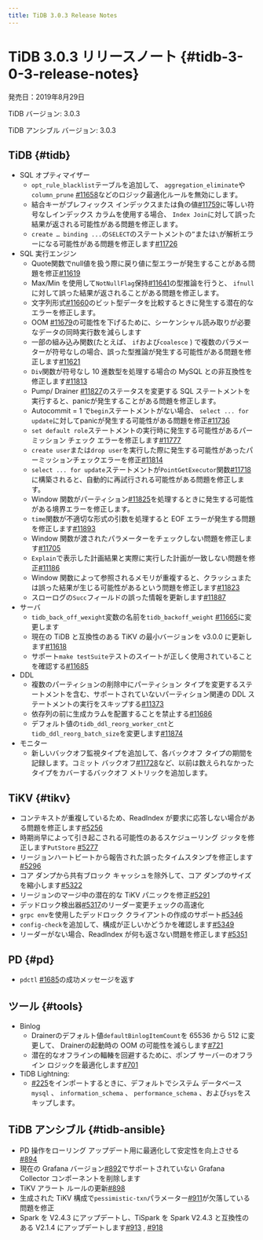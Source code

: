 ```yaml
---
title: TiDB 3.0.3 Release Notes
---
```


# TiDB 3.0.3 リリースノート {#tidb-3-0-3-release-notes}

発売日：2019年8月29日

TiDB バージョン: 3.0.3

TiDB アンシブル バージョン: 3.0.3

## TiDB {#tidb}

-   SQL オプティマイザー
    -   `opt_rule_blacklist`テーブルを追加して、 `aggregation_eliminate`や`column_prune` [#11658](https://github.com/pingcap/tidb/pull/11658)などのロジック最適化ルールを無効にします。
    -   結合キーがプレフィックス インデックスまたは負の値[#11759](https://github.com/pingcap/tidb/pull/11759)に等しい符号なしインデックス カラムを使用する場合、 `Index Join`に対して誤った結果が返される可能性がある問題を修正します。
    -   `create … binding ...`の`SELECT`のステートメントの`”`または`\`が解析エラーになる可能性がある問題を修正します[#11726](https://github.com/pingcap/tidb/pull/11726)
-   SQL 実行エンジン
    -   Quote関数でnull値を扱う際に戻り値に型エラーが発生することがある問題を修正[#11619](https://github.com/pingcap/tidb/pull/11619)
    -   Max/Min を使用して`NotNullFlag`保持[#11641](https://github.com/pingcap/tidb/pull/11641)の型推論を行うと、 `ifnull`に対して誤った結果が返されることがある問題を修正します。
    -   文字列形式[#11660](https://github.com/pingcap/tidb/pull/11660)のビット型データを比較するときに発生する潜在的なエラーを修正します。
    -   OOM [#11679](https://github.com/pingcap/tidb/pull/11679)の可能性を下げるために、シーケンシャル読み取りが必要なデータの同時実行数を減らします
    -   一部の組み込み関数(たとえば、 `if`および`coalesce` ) で複数のパラメーターが符号なしの場合、誤った型推論が発生する可能性がある問題を修正します[#11621](https://github.com/pingcap/tidb/pull/11621)
    -   `Div`関数が符号なし 10 進数型を処理する場合の MySQL との非互換性を修正します[#11813](https://github.com/pingcap/tidb/pull/11813)
    -   Pump/ Drainer [#11827](https://github.com/pingcap/tidb/pull/11827)のステータスを変更する SQL ステートメントを実行すると、panicが発生することがある問題を修正します。
    -   Autocommit = 1 で`begin`ステートメントがない場合、 `select ... for update`に対してpanicが発生する可能性がある問題を修正[#11736](https://github.com/pingcap/tidb/pull/11736)
    -   `set default role`ステートメントの実行時に発生する可能性があるパーミッション チェック エラーを修正します[#11777](https://github.com/pingcap/tidb/pull/11777)
    -   `create user`または`drop user`を実行した際に発生する可能性があったパーミッションチェックエラーを修正[#11814](https://github.com/pingcap/tidb/pull/11814)
    -   `select ... for update`ステートメントが`PointGetExecutor`関数[#11718](https://github.com/pingcap/tidb/pull/11718)に構築されると、自動的に再試行される可能性がある問題を修正します。
    -   Window 関数がパーティション[#11825](https://github.com/pingcap/tidb/pull/11825)を処理するときに発生する可能性がある境界エラーを修正します。
    -   `time`関数が不適切な形式の引数を処理すると EOF エラーが発生する問題を修正します[#11893](https://github.com/pingcap/tidb/pull/11893)
    -   Window 関数が渡されたパラメーターをチェックしない問題を修正します[#11705](https://github.com/pingcap/tidb/pull/11705)
    -   `Explain`で表示した計画結果と実際に実行した計画が一致しない問題を修正[#11186](https://github.com/pingcap/tidb/pull/11186)
    -   Window 関数によって参照されるメモリが重複すると、クラッシュまたは誤った結果が生じる可能性があるという問題を修正します[#11823](https://github.com/pingcap/tidb/pull/11823)
    -   スローログの`Succ`フィールドの誤った情報を更新します[#11887](https://github.com/pingcap/tidb/pull/11887)
-   サーバ
    -   `tidb_back_off_wexight`変数の名前を`tidb_backoff_weight` [#11665](https://github.com/pingcap/tidb/pull/11665)に変更します
    -   現在の TiDB と互換性のある TiKV の最小バージョンを v3.0.0 に更新します[#11618](https://github.com/pingcap/tidb/pull/11618)
    -   サポート`make testSuite`テストのスイートが正しく使用されていることを確認する[#11685](https://github.com/pingcap/tidb/pull/11685)
-   DDL
    -   複数のパーティションの削除中にパーティション タイプを変更するステートメントを含む、サポートされていないパーティション関連の DDL ステートメントの実行をスキップする[#11373](https://github.com/pingcap/tidb/pull/11373)
    -   依存列の前に生成カラムを配置することを禁止する[#11686](https://github.com/pingcap/tidb/pull/11686)
    -   デフォルト値の`tidb_ddl_reorg_worker_cnt`と`tidb_ddl_reorg_batch_size`を変更します[#11874](https://github.com/pingcap/tidb/pull/11874)
-   モニター
    -   新しいバックオフ監視タイプを追加して、各バックオフ タイプの期間を記録します。コミット バックオフ[#11728](https://github.com/pingcap/tidb/pull/11728)など、以前は数えられなかったタイプをカバーするバックオフ メトリックを追加します。

## TiKV {#tikv}

-   コンテキストが重複しているため、ReadIndex が要求に応答しない場合がある問題を修正します[#5256](https://github.com/tikv/tikv/pull/5256)
-   時期尚早によって引き起こされる可能性のあるスケジューリング ジッタを修正します`PutStore` [#5277](https://github.com/tikv/tikv/pull/5277)
-   リージョンハートビートから報告された誤ったタイムスタンプを修正します[#5296](https://github.com/tikv/tikv/pull/5296)
-   コア ダンプから共有ブロック キャッシュを除外して、コア ダンプのサイズを縮小します[#5322](https://github.com/tikv/tikv/pull/5322)
-   リージョンのマージ中の潜在的な TiKV パニックを修正[#5291](https://github.com/tikv/tikv/pull/5291)
-   デッドロック検出器[#5317](https://github.com/tikv/tikv/pull/5317)のリーダー変更チェックの高速化
-   `grpc env`を使用したデッドロック クライアントの作成のサポート[#5346](https://github.com/tikv/tikv/pull/5346)
-   `config-check`を追加して、構成が正しいかどうかを確認します[#5349](https://github.com/tikv/tikv/pull/5349)
-   リーダーがない場合、ReadIndex が何も返さない問題を修正します[#5351](https://github.com/tikv/tikv/pull/5351)

## PD {#pd}

-   `pdctl` [#1685](https://github.com/pingcap/pd/pull/1685)の成功メッセージを返す

## ツール {#tools}

-   Binlog
    -   Drainerのデフォルト値`defaultBinlogItemCount`を 65536 から 512 に変更して、 Drainerの起動時の OOM の可能性を減らします[#721](https://github.com/pingcap/tidb-binlog/pull/721)
    -   潜在的なオフラインの輻輳を回避するために、ポンプ サーバーのオフライン ロジックを最適化します[#701](https://github.com/pingcap/tidb-binlog/pull/701)
-   TiDB Lightning:
    -   [#225](https://github.com/pingcap/tidb-lightning/pull/225)をインポートするときに、デフォルトでシステム データベース`mysql` 、 `information_schema` 、 `performance_schema` 、および`sys`をスキップします。

## TiDB アンシブル {#tidb-ansible}

-   PD 操作をローリング アップデート用に最適化して安定性を向上させる[#894](https://github.com/pingcap/tidb-ansible/pull/894)
-   現在の Grafana バージョン[#892](https://github.com/pingcap/tidb-ansible/pull/892)でサポートされていない Grafana Collector コンポーネントを削除します
-   TiKV アラート ルールの更新[#898](https://github.com/pingcap/tidb-ansible/pull/898)
-   生成された TiKV 構成で`pessimistic-txn`パラメーター[#911](https://github.com/pingcap/tidb-ansible/pull/911)が欠落している問題を修正
-   Spark を V2.4.3 にアップデートし、TiSpark を Spark V2.4.3 と互換性のある V2.1.4 にアップデートします[#913](https://github.com/pingcap/tidb-ansible/pull/913) , [#918](https://github.com/pingcap/tidb-ansible/pull/918)
